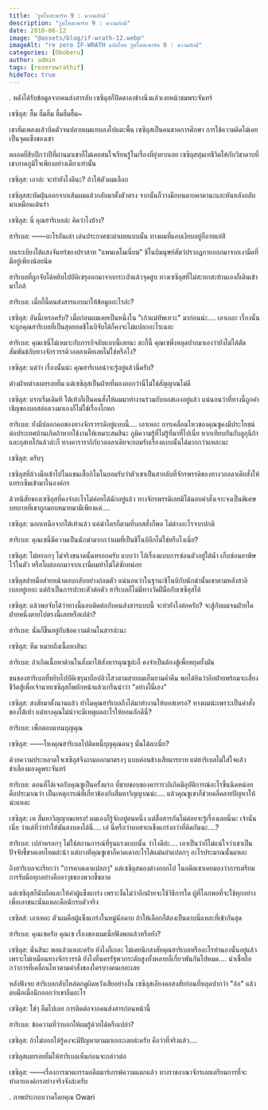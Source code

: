 ```yaml
---
title: 'รูทโทสะพาร์ท 9 : ความภักดี'
description: "รูทโทสะพาร์ท 9 : ความภักดี"
date: 2018-06-12
image: "@assets/blog/if-wrath-12.webp"
imageAlt: "re zero IF-WRATH แปลไทย รูทโทสะพาร์ท 9 : ความภักดี"
categories: [Oboberu]
author: admin
tags: [rezerowrathif]
hideToc: true
---
```

.
หลังได้รับข้อมูลจากคนส่งสารลับ เซซิลุสก็ปิดตาลงข้างนึงแล้วเงยหน้าชมพระจันทร์

เซซิลุส: ฮื้ม ฮืมฮืม ฮื่มฮืมฮื้ม~

เขาฮัมเพลงแล้วบิดตัวจนปลายผมแทบลงไปแตะพื้น เซซิลุสเป็นคนขาดการศึกษา การใช้ความคิดไม่เคยเป็นจุดแข็งของเขา

ตลอดยี่สิบปีกว่าปีที่ผ่านมาเขาก็ไม่เคยสนใจเรียนรู้ในเรื่องที่ยุ่งยากเลย เซซิลุสทุ่มเทชีวิตให้กับวิชาดาบที่เขาภาคภูมิใจเพียงอย่างเดียวเท่านั้น

เซซิลุส: เอาล่ะ จะทำยังไงดีนะ? ถ้าให้ตัวผมเลือก

เซซิลุสสะบัดฝุ่นออกจากเส้นผมแล้วกลับมาตั้งตัวตรง จากนั้นก็วางมือบนดาบคาตานะและหันหลังกลับมาเหมือนเต้นรำ

เซซิลุส: นี่ คุณฮาริเบลล่ะ คิดว่าไงบ้าง?

ฮาริเบล: ――อะไรกันเล่า เล่นประกาศซะผ่าเผยแบบนั้น ทางผมที่แอบเงียบอยู่ก็อายแย่สิ

บนระเบียงใต้แสงจันทร์ของปราสาท "แพนเดโมเนี่ยม" ชิโนบิมนุษย์สัตว์ปรากฏกายออกมาจากเงามืดที่มีอยู่เพียงน้อยนิด

ฮาริเบลที่ถูกจับได้หยิบไปป์คิเซรุออกมาจากกระเป๋าแล้วจุดสูบ ทางเซซิลุสที่ไม่สะทกสะท้านเองก็เดินเข้ามาใกล้

ฮาริเบล: เมื่อกี้นี้คนส่งสารแอบมาให้ข้อมูลอะไรล่ะ?

เซซิลุส: อันนี้เหรอครับ? เมื่อก่อนผมเคยเป็นหนึ่งใน "เก้าแม่ทัพเทวะ" มาก่อนน่ะ.... เอาเถอะ เรื่องนั้นจะถูกคุณฮาริเบลที่เป็นสุดยอดชิโนบิจับได้ก็คงจะไม่แปลกอะไรเนอะ

ฮาริเบล: คุณเซนี่ไม่เหมาะกับภารกิจลับแบบนี้เลยนะ ตะกี้นี้ คุณเซพึ่งหลุดปากมาเองว่ายังไม่ได้ตัดสัมพันธ์กับทางจักรวรรดิวอลลาเคียเลยไม่ใช่หรือไง?

เซซิลุส: แต่ว่า เรื่องนั้นน่ะ คุณฮาริเบลน่าจะรู้อยู่แล้วนี่ครับ?

ต่างฝ่ายต่างเผยรอยยิ้ม แต่เซซิลุสเป็นฝ่ายที่มองออกว่านี่ไม่ใช่สัญญาณไม่ดี

เซซิลุส: แรกเริ่มเดิมที ใต้เท้าก็เป็นคนสั่งให้ผมมาทำงานร่วมกับบอสเองอยู่แล้ว แน่นอนว่าที่ทางนี้ถูกคำเชิญของบอสล่อลวงมาเองก็ไม่ใช่เรื่องโกหก

ฮาริเบล: ยังมีปลอกคอของทางจักรวรรดิอยู่แบบนี้.... เอาเหอะ การเคลื่อนไหวของคุณซูคงมีประโยชน์ต่อประเทศบ้านเกิดถ้าหากใช้งานให้เหมาะสมสินะ ภูมิความรู้ที่ไม่รู้ที่มาที่ไปเนี่ย หากเทียบกันกับลูกุนิก้าและกุสเทโก้แล้วล่ะก็ ทางคารารากิกับวอลลาเคียจะยอมรับเรื่องแบบนั้นได้มากกว่าแหละนะ

เซซิลุส: ครับๆ

เซซิลุสที่ล้วงมือเข้าไปในแขนเสื้อกิโมโนยอมรับว่าตัวเขาเป็นสายลับที่จักรพรรดิของทางวอลลาเคียสั่งให้แทรกซึมเข้ามาในองค์กร

ด้วยนิสัยของเซซิลุสที่คงจำอะไรไม่ค่อยได้นักอยู่แล้ว ทางจักรพรรดิเลยมิได้มอบคำสั่งเจาะจงเป็นพิเศษ บทบาทที่เขาถูกมอบหมายมามีเพียงแค่....

เซซิลุส: นอกเหนือจากใต้เท้าแล้ว แค่ฆ่าใครก็ตามที่บอสสั่งก็พอ ไม่ต่างอะไรจากปกติ

ฮาริเบล: คุณเซนี่มีความเป็นนักฆ่ามากกว่าผมที่เป็นชิโนบิอีกไม่ใช่หรือไงเนี่ย?

เซซิลุส: ไม่หรอกๆ ไม่จริงขนาดนั้นหรอกครับ แบบว่า ไอ้เรื่องแบบการซ่อนตัวอยู่ใต้น้ำ เก็บซ่อนยาพิษไว้ในตัว หรือโผล่ออกมาจากเงานี่ผมทำไม่ได้ซักหน่อย

เซซิลุสส่ายมือส่ายหน้าตอบกลับอย่างถ่อมตัว แน่นอนว่าในฐานะชิโนบิกับนักฆ่านั้นเขาตามหลังฮาลิเบลอยู่เยอะ แต่ถ้าเป็นการปะทะตัวต่อตัว ฮาริเบลก็ไม่มีทางวัดฝีมือกับเซซิลุสได้

เซซิลุส: แล้วพอจับได้ว่าทางนี้แอบติดต่อกับคนส่งสารแบบนี้ จะทำยังไงต่อครับ? จะสู้กับผมจนฝ่ายใดฝ่ายหนึ่งตายไปตรงนี้เลยหรือเปล่า?

ฮาริเบล: นั่นก็ขึ้นอยู่กับข้อความด้านในสารล่ะนะ

เซซิลุส: หืม หมายถึงเนื้อหาสินะ

ฮาริเบล: ถ้าเกิดเนื้อหาด้านในสั่งมาให้สังหารคุณซูล่ะก็ คงจำเป็นต้องสู้เพื่อหยุดยั้งมัน

ขนของฮาริเบลที่หยิบไปป์คิเซรุมาถือปลิวไสวตามสายลมเย็นยามค่ำคืน พอได้ยินว่าอีกฝ่ายพร้อมจะเสี่ยงชีวิตสู้เพื่อเจ้านายเซซิลุสก็พยักหน้าแล้วเกริ่นนำว่า "อย่างงี้นี่เอง"

เซซิลุส: สงสัยมาตั้งนานแล้ว ทำไมคุณฮาริเบลถึงได้มาทำงานให้บอสเหรอ? ทางผมน่ะเพราะเป็นคำสั่งของใต้เท้า แต่ทางคุณไม่น่าจะมีเหตุผลอะไรให้ยอมภักดีนี่?

ฮาริเบล: เพื่อตอบแทนบุญคุณ

เซซิลุส: ――ไหงคุณฮาริเบลไปติดหนี้บุญคุณคนๆ นั้นได้ละเนี่ย?

ด้วยความประหลาดใจเซซิลุสจึงถามออกมาตรงๆ แบบค่อนข้างเสียมารยาท แต่ฮาริเบลไม่ใส่ใจแล้วชำเลืองมองดูพระจันทร์

ฮาริเบล: ตอนที่ได้เจอกับคุณซูเป็นครั้งแรก ที่ชายขอบของคารารากิเกิดมีอุบัติการณ์อะไรขึ้นนิดหน่อย คือประมาณว่า เป็นเหตุการณ์ที่เกี่ยวข้องกับสี่มหาวิญญาณน่ะ.... แล้วคุณซูเขาก็ช่วยคลี่คลายปัญหาให้น่ะแหละ

เซซิลุส: เห สี่มหาวิญญาณเหรอ! ผมเองก็รู้จักอยู่ตนหนึ่ง แต่สื่อสารกันไม่ค่อยจะรู้เรื่องเลยนี่นะ เจ้านั่นเนี่ย ว่าแต่ที่ว่าทำให้มันสงบลงได้นี่.... เอ๋ นี่หรือว่าบอสจะแข็งแกร่งกว่าที่คิดกันนะ....?

ฮาริเบล: เปล่าหรอกๆ ไม่ใช่สถานการณ์ที่รุนแรงแบบนั้น ว่าไงดีล่ะ.... เอาเป็นว่าก็ไม่แน่ใจว่าเขาเป็นปัจจัยชี้ขาดเลยไหมล่ะน้า แต่บางทีคุณซูเขาก็คาดเดาอะไรได้แม่นยำแปลกๆ อะไรประมาณนั้นแหละ

ถึงฮาริเบลจะเรียกว่า "การคาดเดาแปลกๆ" แต่เซซิลุสมองต่างออกไป ในอดีตเขาเคยมองว่าการเตรียมการรับมือทุกอย่างคืออาวุธของพวกขี้ขลาด

แต่เซซิลุสก็นับถือและให้ค่าผู้แข็งแกร่ง เพราะงั้นไม่ว่าอีกฝ่ายจะใช้วิธีการใด ผู้ที่โลภพอที่จะใช้ทุกอย่างเพื่อเอาชนะนั่นแหละคือนักรบตัวจริง

เซซิลส์: เอาเหอะ ตัวผมคือผู้แข็งแกร่งในหมู่นักดาบ ถ้าให้เลือกก็ต้องเป็นดาบนี่แหละที่เข้ากันสุด

ฮาริเบล: คุณเซครับ คุณเซ เรื่องของผมเนี่ยฟังพอแล้วหรือยัง?

เซซิลุส: นั่นสินะ พอแล้วแหละครับ ยังไงก็เถอะ ไม่เคยนึกสงสัยคุณฮาริเบลหรืออะไรทำนองนั้นอยู่แล้ว เพราะไม่เหมือนทางจักรวรรดิ ยังไงที่นครรัฐพวกระดับสูงทั้งหลายก็เกี่ยวพันกันไปหมด.... น่าเชื่อถือกว่าการที่เคลื่อนไหวตามคำสั่งของใครบางคนเยอะเลย

หลังฟังจบ ฮาริเบลกลับไหล่ตกดูผิดหวังเสียอย่างงั้น เซซิลุสเอียงคอสงสัยก่อนที่หลุดปากว่า "อ้อ" แล้วตบมือเมื่อนึกออกว่าเขาลืมอะไร

เซซิลุส: ใช่ๆ ลืมไปเลย การติดต่อจากคนส่งสารก่อนหน้านี้

ฮาริเบล: ข้อความที่ว่าบอกให้ผมรู้ด้วยได้หรือเปล่า?

เซซิลุส: ถ้าไม่บอกให้รู้คงจะมีปัญหาตามมาเยอะเลยล่ะครับ คือว่าที่จริงแล้ว....

เซซิลุสเผยรอยยิ้มให้ฮาริเบลเห็นก่อนจะกล่าวต่อ

เซซิลุส: ――เรื่องการฆาตกรรมอดีตมาร์เกรฟความแตกแล้ว ทางราชอาณาจักรเลยเตรียมการที่จะทำลายองค์กรอย่างจริงจังล่ะครับ

.
ภาพประกอบวาดโดยคุณ Owari
